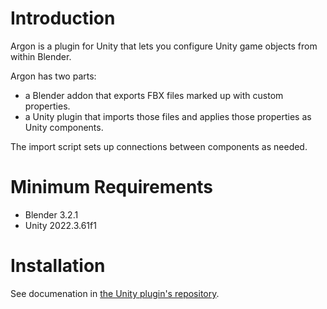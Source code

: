 # Introduction
Argon is a plugin for Unity that lets you configure Unity game objects from within Blender.

Argon has two parts:

* a Blender addon that exports FBX files marked up with custom properties. 
* a Unity plugin that imports those files and applies those properties as Unity components.

The import script sets up connections between components as needed.

# Minimum Requirements

* Blender 3.2.1
* Unity 2022.3.61f1

# Installation
See documenation in [the Unity plugin's repository](https://github.com/Argon-ops/argon-slim).

